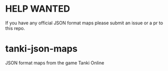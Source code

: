 # HELP WANTED
If you have any official JSON format maps please submit an issue or a pr to this repo.

# tanki-json-maps
JSON format maps from the game Tanki Online